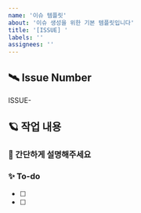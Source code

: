 ```yaml
---
name: '이슈 템플릿'
about: '이슈 생성을 위한 기본 템플릿입니다'
title: '[ISSUE] '
labels: ''
assignees: ''
---
```


## 🛰️ Issue Number
ISSUE-

	


## 🪐 작업 내용

### 📝 간단하게 설명해주세요
>




### ✨ To-do
- [ ] 
- [ ]
